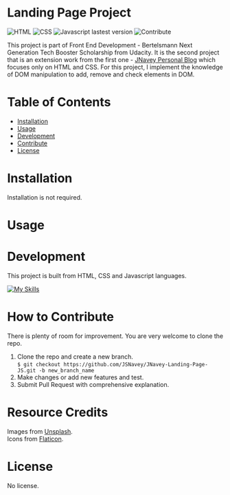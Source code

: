 # Landing Page Project  
![HTML](https://img.shields.io/badge/HTML-HTML5-orange)
![CSS](https://img.shields.io/badge/CSS-CSS3-blue)
![Javascript lastest version](https://img.shields.io/badge/Javascript-ECMAScript%202022-f0db4f)
![Contribute](https://img.shields.io/badge/Contribute-Welcome-ff69b4)

This project is part of Front End Development - Bertelsmann Next Generation Tech Booster Scholarship from Udacity. It is the second project that is an extension work from the first one - [JNavey Personal Blog]( https://jsnavey.github.io/JNavey-Personal-Blog/) which focuses only on HTML and CSS. For this project, I implement the knowledge of DOM manipulation to add, remove and check elements in DOM.

# Table of Contents

- [Installation](#installation)
- [Usage](#usage)
- [Development](#development)
- [Contribute](#contribute)
- [License](#license)

# Installation
Installation is not required.

# Usage


# Development
This project is built from HTML, CSS and Javascript languages.<br>

[![My Skills](https://skills.thijs.gg/icons?i=js,html,css)](https://skills.thijs.gg)

# How to Contribute
There is plenty of room for improvement. You are very welcome to clone the repo.  
1. Clone the repo and create a new branch.<br>
`$ git checkout https://github.com/JSNavey/JNavey-Landing-Page-JS.git -b new_branch_name`
2. Make changes or add new features and test.
3. Submit Pull Request with comprehensive explanation.

# Resource Credits
Images from [Unsplash](https://unsplash.com/).<br>
Icons from [Flaticon](https://www.flaticon.com/).

# License
No license.


